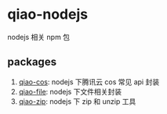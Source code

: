 # qiao-nodejs

nodejs 相关 npm 包

## packages

1. [qiao-cos](packages/qiao-cos/README.md): nodejs 下腾讯云 cos 常见 api 封装
2. [qiao-file](packages/qiao-file/README.md): nodejs 下文件相关封装
3. [qiao-zip](packages/qiao-zip/README.md): nodejs 下 zip 和 unzip 工具
